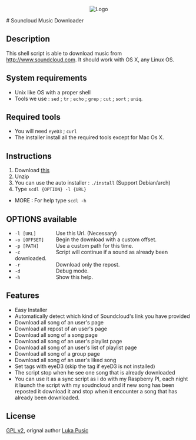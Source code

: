 <p align="center">
  <img src="http://soundcloud-dl.com/soundcloud-download-logo.png" alt="Logo"/>
</p>
# Souncloud Music Downloader

## Description

This shell script is able to download music from http://www.soundcloud.com.
It should work with OS X, any Linux OS.

## System requirements

* Unix like OS with a proper shell
* Tools we use : `sed` ; `tr` ; `echo` ; `grep` ; `cut` ; `sort` ; `uniq`.


## Required tools

* You will need `eyeD3` ; `curl`
* The installer install all the required tools except for Mac Os X.


## Instructions

1. Download [this](https://github.com/lukapusic/soundcloud-dl/archive/master.zip)
2. Unzip
3. You can use the auto installer : `./install` (Support Debian/arch)
4. Type `scdl {OPTION} -l {URL}`

* MORE : For help type `scdl -h`

## OPTIONS available
* `-l [URL]       ` Use this Url. (Necessary) 
* `-o [OFFSET]    ` Begin the download with a custom offset.
* `-p [PATH]      ` Use a custom path for this time.  
* `-c             ` Script will continue if a sound as already been downloaded.
* `-r             ` Download only the repost.
* `-d             ` Debug mode.
* `-h             ` Show this help.   

## Features

* Easy Installer
* Automatically detect which kind of Soundcloud's link you have provided
* Download all song of an user's page
* Download all repost of an user's page
* Download all song of a song page
* Download all song of an user's playlist page
* Download all song of an user's list of playlist page
* Download all song of a group page
* Download all song of an user's liked song
* Set tags with eyeD3 (skip the tag if eyeD3 is not installed)
* The script stop when he see one song that is already downloaded
* You can use it as a sync script as i do with my Raspberry PI, each night it launch the script with my soudncloud and if new song has been reposted it download it and stop when it encounter a song that has already been downloaded.

## License

[GPL v2](https://www.gnu.org/licenses/gpl-2.0.txt), orignal author [Luka Pusic](http://pusic.si)
